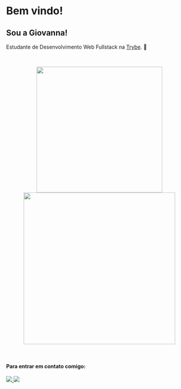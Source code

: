 
# Bem vindo!

 

## Sou a Giovanna!

 

Estudante de Desenvolvimento Web Fullstack na [Trybe](https://www.betrybe.com/). 🚀

<br>


<p align='center'>
  <a href="#"><img width="340px" src="https://github-readme-stats.vercel.app/api?username=GiovannaSDJ&show_icons=true&theme=radical&count_private=true&service=github" alt=""></a>
  <a href="#"><img width="410px" src="https://github-readme-stats.vercel.app/api/top-langs/?username=GiovannaSDJ&layout=compact&theme=radical&count_private=true&service=github" alt=""></a>
</p>


<p align='center'>
  <img src="https://img.shields.io/badge/HTML5-E34F26?style=for-the-badge&logo=html5&logoColor=white" alt="">
  <img src="https://img.shields.io/badge/JavaScript-323330?style=for-the-badge&logo=javascript&logoColor=F7DF1E" alt="">
  <img src="https://img.shields.io/badge/CSS3-1572B6?style=for-the-badge&logo=css3&logoColor=white" alt="">
  <img src="https://img.shields.io/badge/React-20232A?style=for-the-badge&logo=react&logoColor=61DAFB" alt="">
<img src="https://img.shields.io/badge/TypeScript-007ACC?style=for-the-badge&logo=typescript&logoColor=white" alt="">

</p>


#### Para entrar em contato comigo:


<a href="mailto:giovannasousa54@gmail.com"> <img src="https://res.cloudinary.com/practicaldev/image/fetch/s--C75QF96b--/c_limit%2Cf_auto%2Cfl_progressive%2Cq_auto%2Cw_880/https://img.shields.io/badge/Gmail-D14836%3Fstyle%3Dfor-the-badge%26logo%3Dgmail%26logoColor%3Dwhite">
</a>
 <a href="https://www.linkedin.com/in/giovannasousadejesus/"> <img src="https://img.shields.io/badge/LinkedIn-0077B5?style=for-the-badge&logo=linkedin&logoColor=white"> </a>

